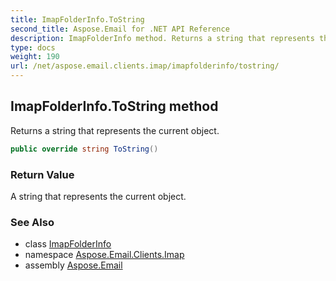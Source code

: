```yaml
---
title: ImapFolderInfo.ToString
second_title: Aspose.Email for .NET API Reference
description: ImapFolderInfo method. Returns a string that represents the current object
type: docs
weight: 190
url: /net/aspose.email.clients.imap/imapfolderinfo/tostring/
---
```

## ImapFolderInfo.ToString method

Returns a string that represents the current object.

```csharp
public override string ToString()
```

### Return Value

A string that represents the current object.

### See Also

* class [ImapFolderInfo](../)
* namespace [Aspose.Email.Clients.Imap](../../imapfolderinfo/)
* assembly [Aspose.Email](../../../)


